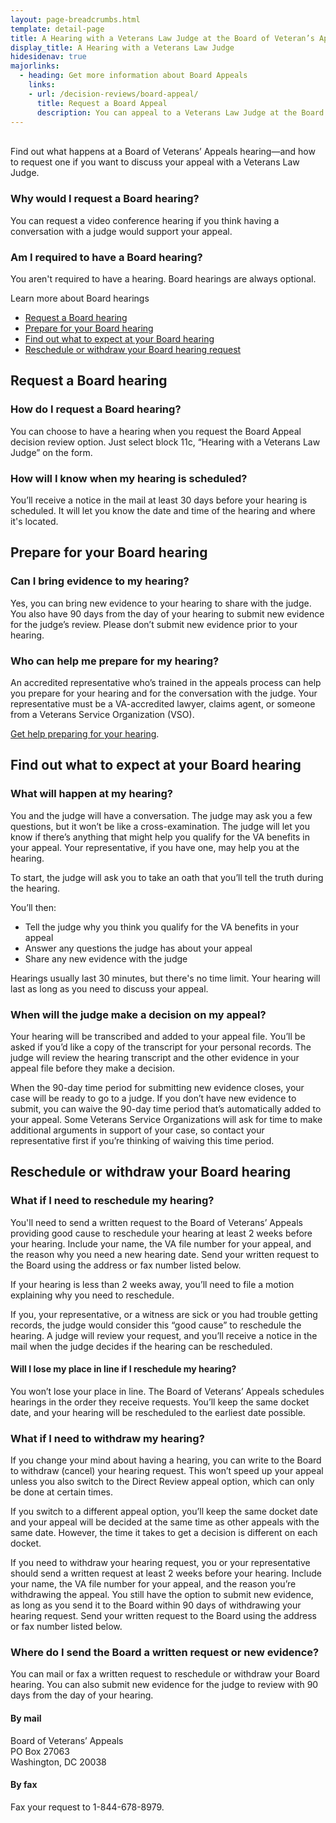 ```yaml
---
layout: page-breadcrumbs.html
template: detail-page
title: A Hearing with a Veterans Law Judge at the Board of Veteran’s Appeals
display_title: A Hearing with a Veterans Law Judge
hidesidenav: true
majorlinks:
  - heading: Get more information about Board Appeals
    links:
    - url: /decision-reviews/board-appeal/
      title: Request a Board Appeal
      description: You can appeal to a Veterans Law Judge at the Board of Veterans' Appeals. You have the option to add new evidence that a judge will review. You also have the option to request a hearing with a judge.
---
```


<br>
<div itemprop="description" class="va-introtext">
  Find out what happens at a Board of Veterans’ Appeals hearing—and how to request one if you want to discuss your appeal with a Veterans Law Judge. 
</div>

<div class="feature" markdown="0">

### Why would I request a Board hearing?

You can request a video conference hearing if you think having a conversation with a judge would support your appeal.

### Am I required to have a Board hearing?

You aren't required to have a hearing. Board hearings are always optional.

</div>

Learn more about Board hearings

- [Request a Board hearing](#)
- [Prepare for your Board hearing](#)
- [Find out what to expect at your Board hearing](#)
- [Reschedule or withdraw your Board hearing request](#)

## Request a Board hearing

### How do I request a Board hearing?

You can choose to have a hearing when you request the Board Appeal decision review option. Just select block 11c, “Hearing with a Veterans Law Judge” on the form. <br>

### How will I know when my hearing is scheduled?

You’ll receive a notice in the mail at least 30 days before your hearing is scheduled. It will let you know the date and time of the hearing and where it's located.

## Prepare for your Board hearing

### Can I bring evidence to my hearing?

Yes, you can bring new evidence to your hearing to share with the judge. You also have 90 days from the day of your hearing to submit new evidence for the judge’s review. Please don’t submit new evidence prior to your hearing.

### Who can help me prepare for my hearing?

An accredited representative who’s trained in the appeals process can help you prepare for your hearing and for the conversation with the judge. Your representative must be a VA-accredited lawyer, claims agent, or someone from a Veterans Service Organization (VSO).<br>

[Get help preparing for your hearing](#).

## Find out what to expect at your Board hearing

### What will happen at my hearing?

You and the judge will have a conversation. The judge may ask you a few questions, but it won’t be like a cross-examination. The judge will let you know if there’s anything that might help you qualify for the VA benefits in your appeal. Your representative, if you have one, may help you at the hearing.
<br>

To start, the judge will ask you to take an oath that you’ll tell the truth during the hearing.

You’ll then:

- Tell the judge why you think you qualify for the VA benefits in your appeal
- Answer any questions the judge has about your appeal
- Share any new evidence with the judge

Hearings usually last 30 minutes, but there's no time limit. Your hearing will last as long as you need to discuss your appeal.

### When will the judge make a decision on my appeal?

Your hearing will be transcribed and added to your appeal file. You’ll be asked if you’d like a copy of the transcript for your personal records. The judge will review the hearing transcript and the other evidence in your appeal file before they make a decision.

When the 90-day time period for submitting new evidence closes, your case will be ready to go to a judge. If you don’t have new evidence to submit, you can waive the 90-day time period that’s automatically added to your appeal. Some Veterans Service Organizations will ask for time to make additional arguments in support of your case, so contact your representative first if you’re thinking of waiving this time period.

## Reschedule or withdraw your Board hearing

### What if I need to reschedule my hearing?

You'll need to send a written request to the Board of Veterans’ Appeals providing good cause to reschedule your hearing at least 2 weeks before your hearing. Include your name, the VA file number for your appeal, and the reason why you need a new hearing date. Send your written request to the Board using the address or fax number listed below.

If your hearing is less than 2 weeks away, you’ll need to file a motion explaining why you need to reschedule.

If you, your representative, or a witness are sick or you had trouble getting records, the judge would consider this “good cause” to reschedule the hearing. A judge will review your request, and you’ll receive a notice in the mail when the judge decides if the hearing can be rescheduled.

#### Will I lose my place in line if I reschedule my hearing?

You won’t lose your place in line. The Board of Veterans’ Appeals schedules hearings in the order they receive requests. You’ll keep the same docket date, and your hearing will be rescheduled to the earliest date possible.

### What if I need to withdraw my hearing?

If you change your mind about having a hearing, you can write to the Board to withdraw (cancel) your hearing request. This won’t speed up your appeal unless you also switch to the Direct Review appeal option, which can only be done at certain times.

If you switch to a different appeal option, you’ll keep the same docket date and your appeal will be decided at the same time as other appeals with the same date. However, the time it takes to get a decision is different on each docket.

If you need to withdraw your hearing request, you or your representative should send a written request at least 2 weeks before your hearing. Include your name, the VA file number for your appeal, and the reason you’re withdrawing the appeal. You still have the option to submit new evidence, as long as you send it to the Board within 90 days of withdrawing your hearing request. Send your written request to the Board using the address or fax number listed below.

### Where do I send the Board a written request or new evidence?

You can mail or fax a written request to reschedule or withdraw your Board hearing. You can also submit new evidence for the judge to review with 90 days from the day of your hearing.


#### By mail

<p class="va-address-block">
Board of Veterans’ Appeals<br>
PO Box 27063<br>
Washington, DC 20038<br>
</p>

#### By fax

Fax your request to 1-844-678-8979.

